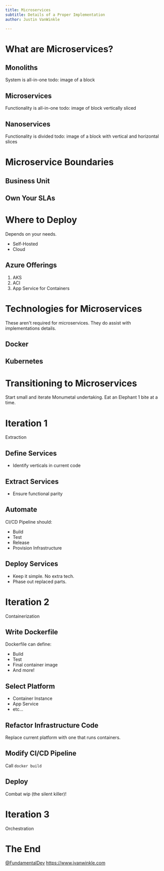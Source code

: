 ```yaml
---
title: Microservices
subtitle: Details of a Proper Implementation
author: Justin VanWinkle

---
```


# What are Microservices?

## Monoliths
System is all-in-one
todo: image of a block

## Microservices
Functionality is all-in-one
todo: image of block vertically sliced

## Nanoservices
Functionality is divided
todo: image of a block with vertical and horizontal slices

# Microservice Boundaries

## Business Unit

## Own Your SLAs

# Where to Deploy
Depends on your needs.
* Self-Hosted
* Cloud

## Azure Offerings
1. AKS
1. ACI
1. App Service for Containers

# Technologies for Microservices
These aren't required for microservices.
They do assist with implementations details.

## Docker

## Kubernetes

# Transitioning to Microservices
Start small and iterate
Monumetal undertaking.
Eat an Elephant 1 bite at a time.

# Iteration 1
Extraction

## Define Services
* Identify verticals in current code

## Extract Services
* Ensure functional parity

## Automate
CI/CD Pipeline should:
* Build
* Test
* Release
* Provision Infrastructure

## Deploy Services
* Keep it simple.  No extra tech.
* Phase out replaced parts.

# Iteration 2
Containerization

## Write Dockerfile
Dockerfile can define:
* Build
* Test
* Final container image
* And more!

## Select Platform
* Container Instance
* App Service
* etc...

## Refactor Infrastructure Code
Replace current platform with one that runs containers.

## Modify CI/CD Pipeline
Call `docker build`

## Deploy
Combat wip (the silent killer)!

# Iteration 3
Orchestration

## 

# The End

[\@FundamentalDev](https://twitter.com/FundamentalDev)
[https://www.jvanwinkle.com ](https://www.jvanwinkle.com/)
